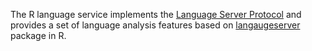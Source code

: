 The R language service implements the [Language Server Protocol](https://microsoft.github.io/language-server-protocol/specifications/specification-current/) and provides a set of language analysis features based on [langaugeserver](https://github.com/REditorSupport/languageserver) package in R.
